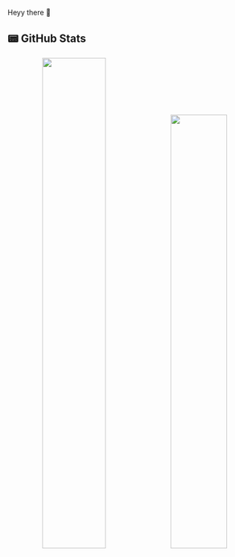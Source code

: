 Heyy there 👋

## 📟 GitHub Stats  
<p align="center">
	<img width="50%" src="https://github-readme-stats.vercel.app/api?username=ethan0905&show_icons=true&theme=dark" />
	<a href="https://github.com/anuraghazra/github-readme-stats">
  		<img width="47%" src="https://github-readme-stats.vercel.app/api/top-langs/?username=ethan0905&layout=compact" />
	</a>
</p>


